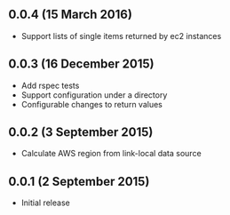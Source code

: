 ## 0.0.4 (15 March 2016)

 * Support lists of single items returned by ec2 instances

## 0.0.3 (16 December 2015)

 * Add rspec tests
 * Support configuration under a directory
 * Configurable changes to return values

## 0.0.2 (3 September 2015)

 * Calculate AWS region from link-local data source

## 0.0.1 (2 September 2015)

 * Initial release

